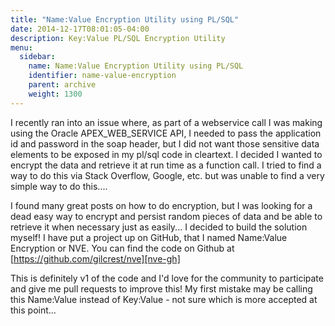 ```yaml
---
title: "Name:Value Encryption Utility using PL/SQL"
date: 2014-12-17T08:01:05-04:00
description: Key:Value PL/SQL Encryption Utility
menu:
  sidebar:
    name: Name:Value Encryption Utility using PL/SQL
    identifier: name-value-encryption
    parent: archive
    weight: 1300
---
```


I recently ran into an issue where, as part of a webservice call I was making using the Oracle APEX_WEB_SERVICE API, I needed to pass the application id and password in the soap header, but I did not want those sensitive data elements to be exposed in my pl/sql code in cleartext.  I decided I wanted to encrypt the data and retrieve it at run time as a function call.  I tried to find a way to do this via Stack Overflow, Google, etc. but was unable to find a very simple way to do this....

I found many great posts on how to do encryption, but I was looking for a dead easy way to encrypt and persist random pieces of data and be able to retrieve it when necessary just as easily...  I decided to build the solution myself!  I have put a project up on GitHub, that I named Name:Value Encryption or NVE.  You can find the code on Github at [https://github.com/gilcrest/nve][nve-gh]

This is definitely v1 of the code and I'd love for the community to participate and give me pull requests to improve this!  My first mistake may be calling this Name:Value instead of Key:Value - not sure which is more accepted at this point...

[nve-gh]:   https://github.com/gilcrest/nve
